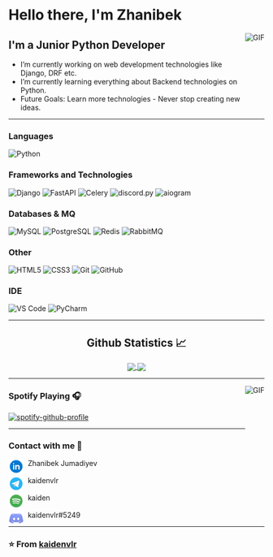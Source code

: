 # Hello there, I'm Zhanibek

<img align="right" alt="GIF" height="160px" src="https://media.giphy.com/media/du3J3cXyzhj75IOgvA/giphy.gif" />

## I'm a Junior Python Developer

- I’m currently working on web development technologies like Django, DRF etc.
- I’m currently learning everything about Backend technologies on Python.
- Future Goals: Learn more technologies - Never stop creating new ideas.

---

### Languages

![Python](https://img.shields.io/badge/-Python-284c74?style=flat-square&logo=python&logoColor=ffffff)

### Frameworks and Technologies
![Django](https://img.shields.io/badge/-Django-104c34?style=flat-square&logo=django&logoColor=ffffff)
![FastAPI](https://img.shields.io/badge/-FastAPI-089484?style=flat-square&logo=fastapi&logoColor=ffffff)
![Celery](https://img.shields.io/badge/-Celery-b0cc54?style=flat-square&logo=celery&logoColor=ffffff)
![discord.py](https://img.shields.io/badge/-discord.py-5864ec?style=flat-square&logo=discord&logoColor=ffffff)
![aiogram](https://img.shields.io/badge/-aiogram-089cfc?style=flat-square&logo=telegram&logoColor=ffffff)

### Databases & MQ

![MySQL](https://img.shields.io/badge/-MySQL-302c2c?style=flat-square&logo=mysql&logoColor=ffffff)
![PostgreSQL](https://img.shields.io/badge/-PostgreSQL-386494?style=flat-square&logo=postgresql&logoColor=ffffff)
![Redis](https://img.shields.io/badge/-Redis-181c34?style=flat-square&logo=redis)
![RabbitMQ](https://img.shields.io/badge/-RabbitMQ-ff6404?style=flat-square&logo=rabbitmq&logoColor=ffffff)

### Other

![HTML5](https://img.shields.io/badge/-HTML5-%23E44D27?style=flat-square&logo=html5&logoColor=ffffff)
![CSS3](https://img.shields.io/badge/-CSS3-%231572B6?style=flat-square&logo=css3)
![Git](https://img.shields.io/badge/-Git-%23F05032?style=flat-square&logo=git&logoColor=%23ffffff)
![GitHub](https://img.shields.io/badge/-GitHub-181717?style=flat-square&logo=github&logoColor=ffffff)

### IDE
![VS Code](https://img.shields.io/badge/-VS%20Code-007ACC?style=flat-square&logo=visual-studio-code&logoColor=ffffff)
![PyCharm](https://img.shields.io/badge/-PyCharm-302c2c?style=flat-square&logo=pycharm&logoColor=ffffff)

---

  <h2 align="center"> Github Statistics 📈 </h2>
  
  <div align="center"> 
     <a href="">
      <img align="center" src="https://github-readme-stats-sigma-five.vercel.app/api?username=kaidenvlr&show_icons=true&include_all_commits=true&count_private=true&theme=react&line_height=40" />
    </a>
    <a href="">
      <img align="center" src="https://github-readme-stats.vercel.app/api/top-langs/?username=kaidenvlr&theme=react&line_height=40&hide=css"/>
    </a>
</div>

---

<img align="right" alt="GIF" height="170px" src="https://media.giphy.com/media/J5B1Y8QZnzXXbLQIBu/giphy.gif" />

### Spotify Playing 🎧

[![spotify-github-profile](https://spotify-github-profile.vercel.app/api/view?uid=bv0uc19zgo3d34eyypjx2f4nu&cover_image=true&theme=novatorem&show_offline=false&background_color=121212&interchange=false&bar_color=53b14f&bar_color_cover=false)](https://github.com/kittinan/spotify-github-profile)

---

### Contact with me 📝

[<img align="left" alt="kaidenvlr | LinkedIn" height="30px" src="./icons/linkedin.svg"/>][linkedin] &nbsp;&nbsp;Zhanibek Jumadiyev
<br>
<br>
[<img align="left" alt="kaidenvlr | Telegram" height="30px" src="./icons/telegram.svg" />][telegram] &nbsp;&nbsp;kaidenvlr
<br>
<br>
[<img align="left" alt="kaidenvlr | Spotify" height="30px" src="./icons/spotify.svg" />][Spotify] &nbsp; kaiden
<br>
<br>
<img align="left" alt="kaidenvlr | Discord" height="30px" src="./icons/discord.svg" />&nbsp;&nbsp;kaidenvlr#5249

---

### ⭐️ From [kaidenvlr](https://github.com/kaidenvlr) ### 


[telegram]: https://t.me/kaidenvlr
[linkedin]: https://www.linkedin.com/in/zhanibek-jumadiyev-13471b264/
[Spotify]: https://open.spotify.com/user/bv0uc19zgo3d34eyypjx2f4nu